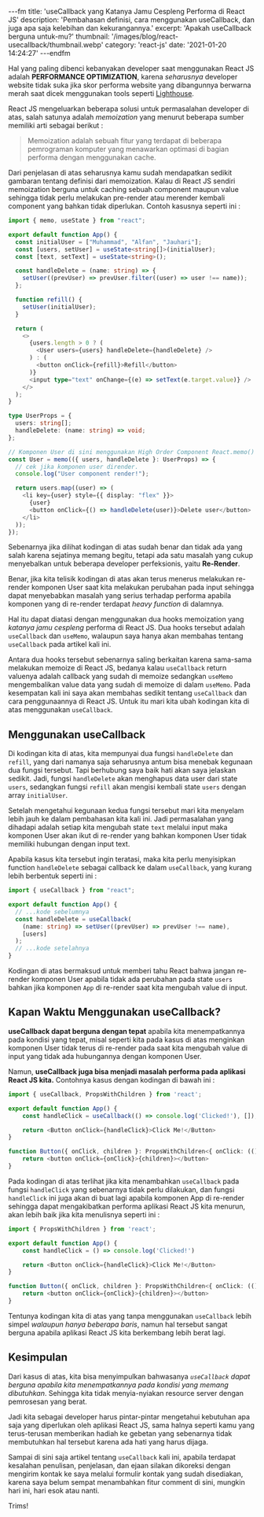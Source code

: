 ---fm
title: 'useCallback yang Katanya Jamu Cespleng Performa di React JS'
description: 'Pembahasan definisi, cara menggunakan useCallback, dan juga apa saja kelebihan dan kekurangannya.'
excerpt: 'Apakah useCallback berguna untuk-mu?'
thumbnail: '/images/blog/react-usecallback/thumbnail.webp'
category: 'react-js'
date: '2021-01-20 14:24:27'
---endfm

Hal yang paling dibenci kebanyakan developer saat menggunakan React JS adalah **PERFORMANCE OPTIMIZATION**, karena _seharusnya_ developer website tidak suka jika skor performa website yang dibangunnya berwarna merah saat dicek menggunakan tools seperti [Lighthouse](https://web.dev/measure).

React JS mengeluarkan beberapa solusi untuk permasalahan developer di atas, salah satunya adalah _memoization_ yang menurut beberapa sumber memiliki arti sebagai berikut :

> Memoization adalah sebuah fitur yang terdapat di beberapa pemrograman komputer yang menawarkan optimasi di bagian performa dengan menggunakan cache.

Dari penjelasan di atas seharusnya kamu sudah mendapatkan sedikit gambaran tentang definisi dari memoization. Kalau di React JS sendiri memoization berguna untuk caching sebuah component maupun value sehingga tidak perlu melakukan pre-render atau merender kembali component yang bahkan tidak diperlukan. Contoh kasusnya seperti ini :

```typescript
import { memo, useState } from "react";

export default function App() {
  const initialUser = ["Muhammad", "Alfan", "Jauhari"];
  const [users, setUser] = useState<string[]>(initialUser);
  const [text, setText] = useState<string>();

  const handleDelete = (name: string) => {
    setUser((prevUser) => prevUser.filter((user) => user !== name));
  };

  function refill() {
    setUser(initialUser);
  }

  return (
    <>
      {users.length > 0 ? (
        <User users={users} handleDelete={handleDelete} />
      ) : (
        <button onClick={refill}>Refill</button>
      )}
      <input type="text" onChange={(e) => setText(e.target.value)} />
    </>
  );
}

type UserProps = {
  users: string[];
  handleDelete: (name: string) => void;
};

// Komponen User di sini menggunakan High Order Component React.memo() untuk mengetahui apakah ada perubahan props pada komponen User yang berarti komponent User menggunakan Memoization
const User = memo(({ users, handleDelete }: UserProps) => {
  // cek jika komponen user dirender.
  console.log("User component render!");

  return users.map((user) => (
    <li key={user} style={{ display: "flex" }}>
      {user}
      <button onClick={() => handleDelete(user)}>Delete user</button>
    </li>
  ));
});
```

Sebenarnya jika dilihat kodingan di atas sudah benar dan tidak ada yang salah karena sejatinya memang begitu, tetapi ada satu masalah yang cukup menyebalkan untuk beberapa developer perfeksionis, yaitu **Re-Render**.

Benar, jika kita telisik kodingan di atas akan terus menerus melakukan re-render komponen User saat kita melakukan perubahan pada input sehingga dapat menyebabkan masalah yang serius terhadap performa apabila komponen yang di re-render terdapat _heavy function_ di dalamnya.

Hal itu dapat diatasi dengan menggunakan dua hooks memoization yang _katanya jamu cespleng_ performa di React JS. Dua hooks tersebut adalah `useCallback` dan `useMemo`, walaupun saya hanya akan membahas tentang `useCallback` pada artikel kali ini.

Antara dua hooks tersebut sebenarnya saling berkaitan karena sama-sama melakukan memoize di React JS, bedanya kalau `useCallback` return valuenya adalah callback yang sudah di memoize sedangkan `useMemo` mengembalikan value data yang sudah di memoize di dalam `useMemo`. Pada kesempatan kali ini saya akan membahas sedikit tentang `useCallback` dan cara penggunaannya di React JS. Untuk itu mari kita ubah kodingan kita di atas menggunakan `useCallback`.

## Menggunakan useCallback

Di kodingan kita di atas, kita mempunyai dua fungsi `handleDelete` dan `refill`, yang dari namanya saja seharusnya antum bisa menebak kegunaan dua fungsi tersebut. Tapi berhubung saya baik hati akan saya jelaskan sedikit. Jadi, fungsi `handleDelete` akan menghapus data user dari state `users`, sedangkan fungsi `refill` akan mengisi kembali state `users` dengan array `initialUser`.

Setelah mengetahui kegunaan kedua fungsi tersebut mari kita menyelam lebih jauh ke dalam pembahasan kita kali ini. Jadi permasalahan yang dihadapi adalah setiap kita mengubah state `text` melalui input maka komponen User akan ikut di re-render yang bahkan komponen User tidak memiliki hubungan dengan input text.

Apabila kasus kita tersebut ingin teratasi, maka kita perlu menyisipkan function `handleDelete` sebagai callback ke dalam `useCallback`, yang kurang lebih berbentuk seperti ini :

```typescript
import { useCallback } from "react";

export default function App() {
  // ...kode sebelumnya
  const handleDelete = useCallback(
    (name: string) => setUser((prevUser) => prevUser !== name),
    [users]
  );
  // ...kode setelahnya
}
```

Kodingan di atas bermaksud untuk memberi tahu React bahwa jangan re-render komponen User apabila tidak ada perubahan pada state `users` bahkan jika komponen `App` di re-render saat kita mengubah value di input.

## Kapan Waktu Menggunakan useCallback?

**useCallback dapat berguna dengan tepat** apabila kita menempatkannya pada kondisi yang tepat, misal seperti kita pada kasus di atas menginkan komponen User tidak terus di re-render pada saat kita mengubah value di input yang tidak ada hubungannya dengan komponen User.

Namun, **useCallback juga bisa menjadi masalah performa pada aplikasi React JS kita.** Contohnya kasus dengan kodingan di bawah ini :

```typescript
import { useCallback, PropsWithChildren } from 'react';

export default function App() {
    const handleClick = useCallback(() => console.log('Clicked!'), []);

    return <Button onClick={handleClick}>Click Me!</Button>
}

function Button({ onClick, children }: PropsWithChildren<{ onClick: (() => void) }>) {
    return <button onClick={onClick}>{children}></button>
}
```

Pada kodingan di atas terlihat jika kita menambahkan `useCallback` pada fungsi `handleClick` yang sebenarnya tidak perlu dilakukan, dan fungsi `handleClick` ini juga akan di buat lagi apabila komponen App di re-render sehingga dapat mengakibatkan performa aplikasi React JS kita menurun, akan lebih baik jika kita menulisnya seperti ini :

```typescript
import { PropsWithChildren } from 'react';

export default function App() {
    const handleClick = () => console.log('Clicked!')

    return <Button onClick={handleClick}>Click Me!</Button>
}

function Button({ onClick, children }: PropsWithChildren<{ onClick: (() => void) }>) {
    return <button onClick={onClick}>{children}></button>
}
```

Tentunya kodingan kita di atas yang tanpa menggunakan `useCallback` lebih simpel _walaupun hanya beberapa baris_, namun hal tersebut sangat berguna apabila aplikasi React JS kita berkembang lebih berat lagi.

## Kesimpulan

Dari kasus di atas, kita bisa menyimpulkan bahwasanya _`useCallback` dapat berguna apabila kita menempatkannya pada kondisi yang memang dibutuhkan_. Sehingga kita tidak menyia-nyiakan resource server dengan pemrosesan yang berat.

Jadi kita sebagai developer harus pintar-pintar mengetahui kebutuhan apa saja yang diperlukan oleh aplikasi React JS, sama halnya seperti kamu yang terus-terusan memberikan hadiah ke gebetan yang sebenarnya tidak membutuhkan hal tersebut karena ada hati yang harus dijaga.

Sampai di sini saja artikel tentang `useCallback` kali ini, apabila terdapat kesalahan penulisan, penjelasan, dan ejaan silakan dikoreksi dengan mengirim kontak ke saya melalui formulir kontak yang sudah disediakan, karena saya belum sempat menambahkan fitur comment di sini, mungkin hari ini, hari esok atau nanti.

Trims!
